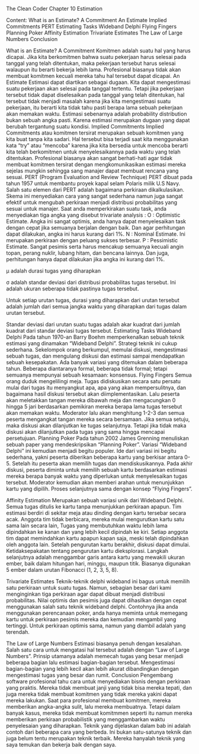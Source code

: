 The Clean Coder
Chapter 10
Estimation

Content:
What is an Estimate?
A Commitment
An Estimate
Implied Commitments
PERT
Estimating Tasks
Wideband Delphi
Flying Fingers
Planning Poker
Affinity Estimation
Trivariate Estimates
The Law of Large Numbers
Conclusion

What is an Estimate?
A Commitment
	Komitmen adalah suatu hal yang harus dicapai. Jika kita berkomitmen bahwa suatu pekerjaan harus selesai pada tanggal yang telah ditentukan, maka pekerjaan tersebut harus selesai walaupun itu berarti bekerja lebih lama. Profesional biasanya tidak akan membuat komitmen kecuali mereka tahu hal tersebut dapat dicapai.
An Estimate
	Estimasi dapat diartikan sebagai dugaan. Kita dapat mengestimasi suatu pekerjaan akan selesai pada tanggal tertentu. Tetapi jika pekerjaan tersebut tidak dapat diselesaikan pada tanggal yang telah ditentukan, hal tersebut tidak menjadi masalah karena jika kita mengestimasi suatu pekerjaan, itu berarti kita tidak tahu pasti berapa lama sebuah pekerjaan akan memakan waktu.
	Estimasi sebenarnya adalah probability distribution bukan sebuah angka pasti. Karena estimasi merupakan dugaan yang dapat berubah tergantung suatu kondisi.
Implied Commitments
	Implied Commitments atau komitmen tersirat merupakan sebuah komitmen yang kita buat tanpa kita sadari. Hal tersebut bisa terjadi saat kita menggunakan kata “try” atau “mencoba” karena jika kita bersedia untuk mencoba berarti kita telah berkomitmen untuk menyelesaikannya pada waktu yang telah ditentukan. Profesional biasanya akan sangat berhati-hati agar tidak membuat komitmen tersirat dengan mengkomunikasikan estimasi mereka sejelas mungkin sehingga sang manajer dapat membuat rencana yang sesuai.
PERT (Program Evaluation and Review Technique)
	PERT dibuat pada tahun 1957 untuk membantu proyek kapal selam Polaris milik U.S Navy. Salah satu elemen dari PERT adalah bagaimana perkiraan dikalkulasikan. Skema ini menyediakan cara yang sangat sederhana namun juga sangat efektif untuk mengubah perkiraan menjadi distribusi probabilitas yang sesuai untuk manajer.
	Saat anda memperkirakan suatu task, anda menyediakan tiga angka yang disebut trivariate analysis :
O : Optimistic Estimate. Angka ini sangat optimis, anda hanya dapat menyelesaikan task dengan cepat jika semuanya berjalan dengan baik. Dan agar perhitungan dapat dilakukan, angka ini harus kurang dari 1%.
N : Nominal Estimate. Ini merupakan perkiraan dengan peluang sukses terbesar.
P : Pessimistic Estimate. Sangat pesimis serta harus mencakup semuanya kecuali angin topan, perang nuklir, lubang hitam, dan bencana lainnya. Dan juga, perhitungan hanya dapat dilakukan jika angka ini kurang dari 1%.

μ adalah durasi tugas yang diharapkan

σ adalah standar deviasi dari distribusi probabilitas tugas tersebut. Ini adalah ukuran seberapa tidak pastinya tugas tersebut.

Untuk setiap urutan tugas, durasi yang diharapkan dari urutan tersebut adalah jumlah dari semua jangka waktu yang diharapkan dari tugas dalam urutan tersebut.

Standar deviasi dari urutan suatu tugas adalah akar kuadrat dari jumlah kuadrat dari standar deviasi tugas tersebut.
Estimating Tasks
Wideband Delphi
	Pada tahun 1970-an Barry Boehm memperkenalkan sebuah teknik estimasi yang dinamakan “Wideband Delphi”. Strategi teknik ini cukup sederhana. Sekelompok orang berkumpul, memulai diskusi, mengestimasi sebuah tugas, dan mengulang diskusi dan estimasi sampai mendapatkan sebuah kesepakatan.
	Ada banyak variasi yang ditemukan dalam beberapa tahun. Beberapa diantaranya formal, beberapa tidak formal; tetapi semuanya mempunyai sebuah kesamaan: konsensus.
Flying Fingers
	Semua orang duduk mengelilingi meja. Tugas didiskusikan secara satu persatu mulai dari tugas itu menyangkut apa, apa yang akan mempersulitnya, dan bagaimana hasil diskusi tersebut akan diimplementasikan. Lalu peserta akan meletakkan tangan mereka dibawah meja dan mengacungkan 0 hingga 5 jari berdasarkan pemikiran mereka berapa lama tugas tersebut akan memakan waktu. Moderator lalu akan menghitung 1-2-3 dan semua peserta mengangkat tangan mereka secara bersamaan.
	Jika semua setuju, maka diskusi akan dilanjutkan ke tugas selanjutnya. Tetapi jika tidak maka diskusi akan dilanjutkan pada tugas yang sama hingga mencapai persetujuan.
Planning Poker
	Pada tahun 2002 James Grenning menuliskan sebuah paper yang mendeskripsikan “Planning Poker”. Variasi “Wideband Delphi” ini kemudian menjadi begitu populer. Ide dari variasi ini begitu sederhana, yakni peserta diberikan beberapa kartu yang berkisar antara 0-5. Setelah itu peserta akan memilih tugas dan mendiskusikannya. Pada akhir diskusi, peserta diminta untuk memilih sebuah kartu berdasarkan estimasi mereka berapa banyak waktu yang diperlukan untuk menyelesaikan tugas tersebut. Moderator kemudian akan memberi arahan untuk menunjukkan kartu yang dipilih. Proses selanjutnya sama dengan konsep “Flying Fingers”.

Affinity Estimation
	Merupakan sebuah variasi unik dari Wideband Delphi. Semua tugas ditulis ke kartu tanpa menunjukkan perkiraan apapun. Tim estimasi berdiri di sekitar meja atau dinding dengan kartu tersebar secara acak. Anggota tim tidak berbicara, mereka mulai mengurutkan kartu satu sama lain secara lain, Tugas yang membutuhkan waktu lebih lama dipindahkan ke kanan dan yang lebih kecil dipindah ke kiri. Setiap anggota tim dapat memindahkan kartu apapun kapan saja, meski telah dipindahkan oleh anggota lain. Setelah pengurutan kartu berakhir, diskusi dapat dimulai. Ketidaksepakatan tentang pengurutan kartu dieksplorasi. Langkah selanjutnya adalah menggambar garis antara kartu yang mewakili ukuran ember, baik dalam hitungan hari, minggu, maupun titik. Biasanya digunakan 5 ember dalam urutan Fibonacci (1, 2, 3, 5, 8).

Trivariate Estimates
	Teknik-teknik delphi wideband ini bagus untuk memilih satu perkiraan untuk suatu tugas. Namun, sebagian besar dari kami menginginkan tiga perkiraan agar dapat dibuat menjadi distribusi probabilitas. Nilai optimis dan pesimis juga dapat dihasilkan dengan cepat menggunakan salah satu teknik wideband delphi. Contohnya jika anda menggunakan perencanaan poker, anda hanya meminta untuk memegang kartu untuk perkiraan pesimis mereka dan kemudian mengambil yang tertinggi. Untuk perkiraan optimis sama, namun yang diambil adalah yang terendah.

The Law of Large Numbers
	Estimasi biasanya penuh dengan kesalahan. Salah satu cara untuk mengatasi hal tersebut adalah dengan “Law of Large Numbers”. Prinsip utamanya adalah memecah tugas yang besar menjadi beberapa bagian lalu estimasi bagian-bagian tersebut. Mengestimasi bagian-bagian yang lebih kecil akan lebih akurat dibandingkan dengan mengestimasi tugas yang besar dan rumit.
Conclusion
	Pengembang software profesional tahu cara untuk menyediakan bisnis dengan perkiraan yang praktis. Mereka tidak membuat janji yang tidak bisa mereka tepati, dan juga mereka tidak membuat komitmen yang tidak mereka yakini dapat mereka lakukan. Saat para profesional membuat komitmen, mereka memberikan angka-angka sulit, lalu mereka membuatnya. Tetapi dalam banyak kasus, mereka tidak membuat komitmmen seperti itu namun mereka memberikan perkiraan probabilistik yang menggambarkan waktu penyelesaian yang diharapkan. Teknik yang dijelaskan dalam bab ini adalah contoh dari beberapa cara yang berbeda. Ini bukan satu-satunya teknik dan juga belum tentu merupakan teknik terbaik. Mereka hanyalah teknik yang saya temukan dan bekerja baik dengan saya.
